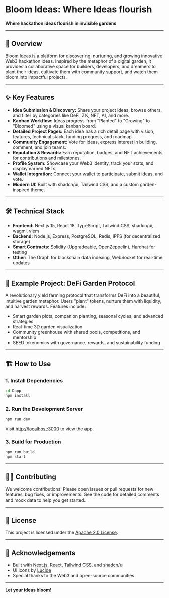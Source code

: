 # Bloom Ideas: Where Ideas flourish

**Where hackathon ideas flourish in invisible gardens**

---

## 🌱 Overview

Bloom Ideas is a platform for discovering, nurturing, and growing innovative Web3 hackathon ideas. Inspired by the metaphor of a digital garden, it provides a collaborative space for builders, developers, and dreamers to plant their ideas, cultivate them with community support, and watch them bloom into impactful projects.

---

## ✨ Key Features

- **Idea Submission & Discovery:** Share your project ideas, browse others, and filter by categories like DeFi, ZK, NFT, AI, and more.
- **Kanban Workflow:** Ideas progress from "Planted" to "Growing" to "Bloomed" using a visual kanban board.
- **Detailed Project Pages:** Each idea has a rich detail page with vision, features, technical stack, funding progress, and roadmap.
- **Community Engagement:** Vote for ideas, express interest in building, comment, and join teams.
- **Reputation & Rewards:** Earn reputation, badges, and NFT achievements for contributions and milestones.
- **Profile System:** Showcase your Web3 identity, track your stats, and display earned NFTs.
- **Wallet Integration:** Connect your wallet to participate, submit ideas, and vote.
- **Modern UI:** Built with shadcn/ui, Tailwind CSS, and a custom garden-inspired theme.

---

## 🛠 Technical Stack

- **Frontend:** Next.js 15, React 18, TypeScript, Tailwind CSS, shadcn/ui, wagmi, viem
- **Backend:** Node.js, Express, PostgreSQL, Redis, IPFS (for decentralized storage)
- **Smart Contracts:** Solidity (Upgradeable, OpenZeppelin), Hardhat for testing
- **Other:** The Graph for blockchain data indexing, WebSocket for real-time updates

---

## 🌸 Example Project: DeFi Garden Protocol

A revolutionary yield farming protocol that transforms DeFi into a beautiful, intuitive garden metaphor. Users "plant" tokens, nurture them with liquidity, and harvest rewards. Features include:

- Smart garden plots, companion planting, seasonal cycles, and advanced strategies
- Real-time 3D garden visualization
- Community greenhouse with shared pools, competitions, and mentorship
- SEED tokenomics with governance, rewards, and sustainability funding

---

## 🏗️ How to Use

### 1. **Install Dependencies**
```bash
cd Dapp
npm install
```

### 2. **Run the Development Server**
```bash
npm run dev
```
Visit [http://localhost:3000](http://localhost:3000) to view the app.

### 3. **Build for Production**
```bash
npm run build
npm start
```

---


## 🧑‍💻 Contributing

We welcome contributions! Please open issues or pull requests for new features, bug fixes, or improvements. See the code for detailed comments and mock data to help you get started.

---

## 📄 License

This project is licensed under the [Apache 2.0 License](./LICENSE).

---

## 🙏 Acknowledgements

- Built with [Next.js](https://nextjs.org/), [React](https://react.dev/), [Tailwind CSS](https://tailwindcss.com/), and [shadcn/ui](https://ui.shadcn.com/)
- UI icons by [Lucide](https://lucide.dev/)
- Special thanks to the Web3 and open-source communities

---

**Let your ideas bloom!**
